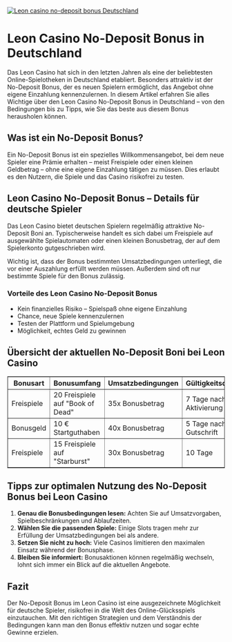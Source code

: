 [![Leon casino no-deposit bonus Deutschland](https://123-caf.pages.dev/gitsignup.png)](https://vrmoo.ru/Bt82HjjY)

<h1>Leon Casino No-Deposit Bonus in Deutschland</h1> <p>Das Leon Casino hat sich in den letzten Jahren als eine der beliebtesten Online-Spielotheken in Deutschland etabliert. Besonders attraktiv ist der No-Deposit Bonus, der es neuen Spielern ermöglicht, das Angebot ohne eigene Einzahlung kennenzulernen. In diesem Artikel erfahren Sie alles Wichtige über den Leon Casino No-Deposit Bonus in Deutschland – von den Bedingungen bis zu Tipps, wie Sie das beste aus diesem Bonus herausholen können.</p>  <h2>Was ist ein No-Deposit Bonus?</h2> <p>Ein No-Deposit Bonus ist ein spezielles Willkommensangebot, bei dem neue Spieler eine Prämie erhalten – meist Freispiele oder einen kleinen Geldbetrag – ohne eine eigene Einzahlung tätigen zu müssen. Dies erlaubt es den Nutzern, die Spiele und das Casino risikofrei zu testen.</p>  <h2>Leon Casino No-Deposit Bonus – Details für deutsche Spieler</h2> <p>Das Leon Casino bietet deutschen Spielern regelmäßig attraktive No-Deposit Boni an. Typischerweise handelt es sich dabei um Freispiele auf ausgewählte Spielautomaten oder einen kleinen Bonusbetrag, der auf dem Spielerkonto gutgeschrieben wird.</p> <p>Wichtig ist, dass der Bonus bestimmten Umsatzbedingungen unterliegt, die vor einer Auszahlung erfüllt werden müssen. Außerdem sind oft nur bestimmte Spiele für den Bonus zulässig.</p>  <h3>Vorteile des Leon Casino No-Deposit Bonus</h3> <ul>   <li>Kein finanzielles Risiko – Spielspaß ohne eigene Einzahlung</li>   <li>Chance, neue Spiele kennenzulernen</li>   <li>Testen der Plattform und Spielumgebung</li>   <li>Möglichkeit, echtes Geld zu gewinnen</li> </ul>  <h2>Übersicht der aktuellen No-Deposit Boni bei Leon Casino</h2> <table border="1" cellpadding="8" cellspacing="0">   <thead>     <tr>       <th>Bonusart</th>       <th>Bonusumfang</th>       <th>Umsatzbedingungen</th>       <th>Gültigkeitsdauer</th>     </tr>   </thead>   <tbody>     <tr>       <td>Freispiele</td>       <td>20 Freispiele auf "Book of Dead"</td>       <td>35x Bonusbetrag</td>       <td>7 Tage nach Aktivierung</td>     </tr>     <tr>       <td>Bonusgeld</td>       <td>10 € Startguthaben</td>       <td>40x Bonusbetrag</td>       <td>5 Tage nach Gutschrift</td>     </tr>     <tr>       <td>Freispiele</td>       <td>15 Freispiele auf "Starburst"</td>       <td>30x Bonusbetrag</td>       <td>10 Tage</td>     </tr>   </tbody> </table>  <h2>Tipps zur optimalen Nutzung des No-Deposit Bonus bei Leon Casino</h2> <ol>   <li><strong>Genau die Bonusbedingungen lesen:</strong> Achten Sie auf Umsatzvorgaben, Spielbeschränkungen und Ablaufzeiten.</li>   <li><strong>Wählen Sie die passenden Spiele:</strong> Einige Slots tragen mehr zur Erfüllung der Umsatzbedingungen bei als andere.</li>   <li><strong>Setzen Sie nicht zu hoch:</strong> Viele Casinos limitieren den maximalen Einsatz während der Bonusphase.</li>   <li><strong>Bleiben Sie informiert:</strong> Bonusaktionen können regelmäßig wechseln, lohnt sich immer ein Blick auf die aktuellen Angebote.</li> </ol>  <h2>Fazit</h2> <p>Der No-Deposit Bonus im Leon Casino ist eine ausgezeichnete Möglichkeit für deutsche Spieler, risikofrei in die Welt des Online-Glücksspiels einzutauchen. Mit den richtigen Strategien und dem Verständnis der Bedingungen kann man den Bonus effektiv nutzen und sogar echte Gewinne erzielen.</p>